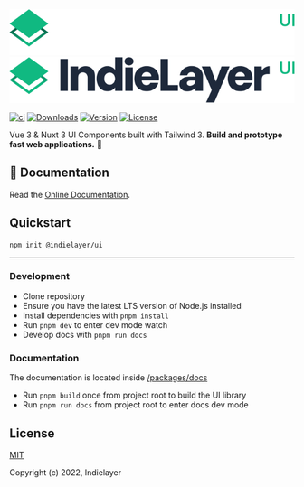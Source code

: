 ![IndielayerUI-Logo-Dark](.github/logo_dark.svg#gh-dark-mode-only)
![IndielayerUI-Logo-Light](.github/logo.svg#gh-light-mode-only)


<p>
  <a href="https://github.com/indielayer/ui/actions/workflows/build.yml"><img src="https://github.com/indielayer/ui/actions/workflows/build.yml/badge.svg?branch=main&event=push" alt="ci"></a>
  <a href="https://www.npmjs.com/package/@indielayer/ui/v/latest"><img src="https://badgen.net/npm/dm/@indielayer/ui" alt="Downloads"></a>
  <a href="https://www.npmjs.com/package/@indielayer/ui/v/latest"><img src="https://badgen.net/npm/v/@indielayer/ui/latest" alt="Version"></a>
  <a href="https://www.npmjs.com/package/@indielayer/ui"><img src="https://badgen.net/npm/license/@indielayer/ui" alt="License"></a>
</p>

Vue 3 & Nuxt 3 UI Components built with Tailwind 3. **Build and prototype fast web applications.** 🚀

## 📖 Documentation
Read the <a href="https://indielayer.com/ui">Online Documentation</a>.

## Quickstart
```bash
npm init @indielayer/ui
```

---

### Development

- Clone repository
- Ensure you have the latest LTS version of Node.js installed
- Install dependencies with `pnpm install`
- Run `pnpm dev` to enter dev mode watch
- Develop docs with `pnpm run docs`

### Documentation

The documentation is located inside [/packages/docs](./packages/docs)

- Run `pnpm build` once from project root to build the UI library
- Run `pnpm run docs` from project root to enter docs dev mode

## License

[MIT](./LICENSE)

Copyright (c) 2022, Indielayer
